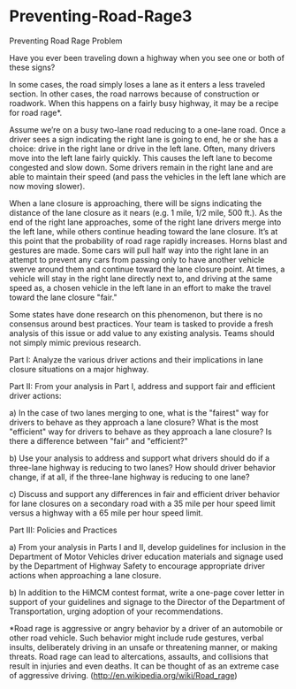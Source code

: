 # Preventing-Road-Rage3
Preventing Road Rage
Problem	 
 	
Have you ever been traveling down a highway when you see one or both of these signs?



In some cases, the road simply loses a lane as it enters a less traveled section. In other cases, the road narrows because of construction or roadwork. When this happens on a fairly busy highway, it may be a recipe for road rage*.

Assume we’re on a busy two-lane road reducing to a one-lane road. Once a driver sees a sign indicating the right lane is going to end, he or she has a choice: drive in the right lane or drive in the left lane. Often, many drivers move into the left lane fairly quickly. This causes the left lane to become congested and slow down. Some drivers remain in the right lane and are able to maintain their speed (and pass the vehicles in the left lane which are now moving slower).

When a lane closure is approaching, there will be signs indicating the distance of the lane closure as it nears (e.g. 1 mile, 1/2 mile, 500 ft.). As the end of the right lane approaches, some of the right lane drivers merge into the left lane, while others continue heading toward the lane closure. It’s at this point that the probability of road rage rapidly increases. Horns blast and gestures are made. Some cars will pull half way into the right lane in an attempt to prevent any cars from passing only to have another vehicle swerve around them and continue toward the lane closure point. At times, a vehicle will stay in the right lane directly next to, and driving at the same speed as, a chosen vehicle in the left lane in an effort to make the travel toward the lane closure "fair."

Some states have done research on this phenomenon, but there is no consensus around best practices. Your team is tasked to provide a fresh analysis of this issue or add value to any existing analysis. Teams should not simply mimic previous research.

Part I: Analyze the various driver actions and their implications in lane closure situations on a major highway.

Part II: From your analysis in Part I, address and support fair and efficient driver actions:

a) In the case of two lanes merging to one, what is the "fairest" way for drivers to behave as they approach a lane closure?  What is the most "efficient" way for drivers to behave as they approach a lane closure? Is there a difference between "fair" and "efficient?"

b) Use your analysis to address and support what drivers should do if a three-lane highway is reducing to two lanes? How should driver behavior change, if at all, if the three-lane highway is reducing to one lane?

c) Discuss and support any differences in fair and efficient driver behavior for lane closures on a secondary road with a 35 mile per hour speed limit versus a highway with a 65 mile per hour speed limit.

Part III: Policies and Practices

a) From your analysis in Parts I and II, develop guidelines for inclusion in the Department of Motor Vehicles driver education materials and signage used by the Department of Highway Safety to encourage appropriate driver actions when approaching a lane closure.

b) In addition to the HiMCM contest format, write a one-page cover letter in support of your guidelines and signage to the Director of the Department of Transportation, urging adoption of your recommendations.

*Road rage is aggressive or angry behavior by a driver of an automobile or other road vehicle. Such behavior might include rude gestures, verbal insults, deliberately driving in an unsafe or threatening manner, or making threats. Road rage can lead to altercations, assaults, and collisions that result in injuries and even deaths. It can be thought of as an extreme case of aggressive driving. (http://en.wikipedia.org/wiki/Road_rage)
